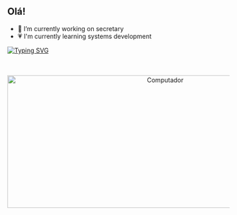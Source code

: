 ## Olá!

- 🩷 I’m currently working on secretary
- 💗 I'm currently learning systems development
 
[![Typing SVG](https://readme-typing-svg.herokuapp.com?font=Fira+Code&weight=300&size=50&duration=4000&pause=1000&color=F73D9F&center=true&vCenter=true&random=false&width=1000&lines=Hello%2C+my+name+is+Miriam;I'm+20+years+old;I'm+from+Brazil;welcome%3A)](https://git.io/typing-svg)
</a>
</div>

<br>
<br>





</div>

<div align="center" >
   

</div>

<div align="center">
<a href="https://ko-fi.com/carolinebarbosa" target="_blank">




<img src="https://i.pinimg.com/originals/84/0a/c1/840ac1a5eef2c7abcaca3e4757db48e9.gif" alt="Computador" width="700" height="300">



